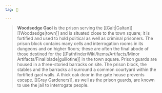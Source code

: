 ```yaml
---
tag: 🌲

---
```

> **Woodsedge Gaol** is the prison serving the [[Galt|Galtan]] [[Woodsedge|town]] and is situated close to the town square; it is fortified and used to hold political as well as criminal prisoners. The prison block contains many cells and interrogation rooms in its dungeons and on higher floors; these are often the final abode of those destined for the [[PathfinderWiki/Items/Artifacts/Minor Artifacts/Final blade|guillotine]] in the town square. 
> Prison guards are housed in a three-storied barracks on site. The prison block, the stables and the barracks all surround a common courtyard within the fortified gaol walls. A thick oak door in the gate house prevents escape. [[Gray Gardeners]], as well as the prison guards, are known to use the jail to interrogate people.







